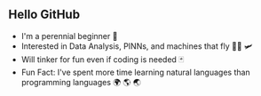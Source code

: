 ## Hello GitHub 

- I'm a perennial beginner 🔰
- Interested in Data Analysis, PINNs, and machines that fly 🧩🎳 🛩
- Will tinker for fun even if coding is needed 🃏 
- Fun Fact: I've spent more time learning natural languages than programming languages 🌍 🌎 🌏
<!--
**DanGitR/DanGitR** is a specialrepository because its `README.md` (this file) appears on my GitHub profile.
https://www.webfx.com/tools/emoji-cheat-sheet/
-->
